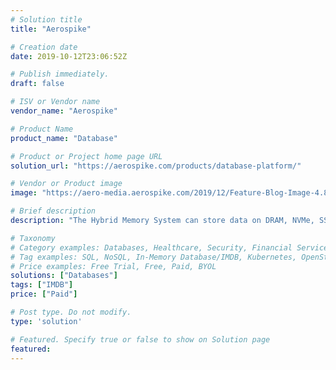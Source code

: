 ```yaml
---
# Solution title
title: "Aerospike"

# Creation date
date: 2019-10-12T23:06:52Z

# Publish immediately. 
draft: false

# ISV or Vendor name
vendor_name: "Aerospike"

# Product Name
product_name: "Database"

# Product or Project home page URL
solution_url: "https://aerospike.com/products/database-platform/"

# Vendor or Product image
image: "https://aero-media.aerospike.com/2019/12/Feature-Blog-Image-4.8-v4.png"

# Brief description
description: "The Hybrid Memory System can store data on DRAM, NVMe, SSD, PMem, or HDD"

# Taxonomy
# Category examples: Databases, Healthcare, Security, Financial Services, Cloud Service Provider, Developer Libraries, Developer Tools, Operating Systems, etc...
# Tag examples: SQL, NoSQL, In-Memory Database/IMDB, Kubernetes, OpenStack, OpenShift, etc.
# Price examples: Free Trial, Free, Paid, BYOL
solutions: ["Databases"]
tags: ["IMDB"]
price: ["Paid"]

# Post type. Do not modify.
type: 'solution'

# Featured. Specify true or false to show on Solution page
featured: 
---
```


<!--- Do not write any content here. The front matter is the only required information. --->
